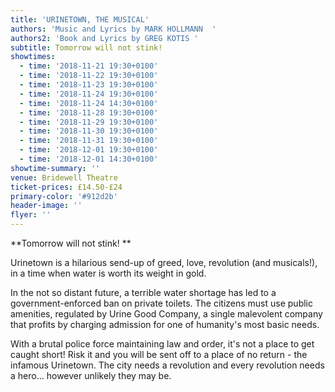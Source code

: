 ```yaml
---
title: 'URINETOWN, THE MUSICAL'
authors: 'Music and Lyrics by MARK HOLLMANN  '
authors2: 'Book and Lyrics by GREG KOTIS '
subtitle: Tomorrow will not stink!
showtimes:
  - time: '2018-11-21 19:30+0100'
  - time: '2018-11-22 19:30+0100'
  - time: '2018-11-23 19:30+0100'
  - time: '2018-11-24 19:30+0100'
  - time: '2018-11-24 14:30+0100'
  - time: '2018-11-28 19:30+0100'
  - time: '2018-11-29 19:30+0100'
  - time: '2018-11-30 19:30+0100'
  - time: '2018-11-31 19:30+0100'
  - time: '2018-12-01 19:30+0100'
  - time: '2018-12-01 14:30+0100'
showtime-summary: ''
venue: Bridewell Theatre
ticket-prices: £14.50-£24
primary-color: '#912d2b'
header-image: ''
flyer: ''
---
```

**Tomorrow will not stink!**

Urinetown is a hilarious send-up of greed, love, revolution (and musicals!), in a time when water is worth its weight in gold.

In the not so distant future, a terrible water shortage has led to a government-enforced ban on private toilets. The citizens must use public amenities, regulated by Urine Good Company, a single malevolent company that profits by charging admission for one of humanity's most basic needs.

With a brutal police force maintaining law and order, it's not a place to get caught short! Risk it and you will be sent off to a place of no return - the infamous Urinetown. The city needs a revolution and every revolution needs a hero... however unlikely they may be.
